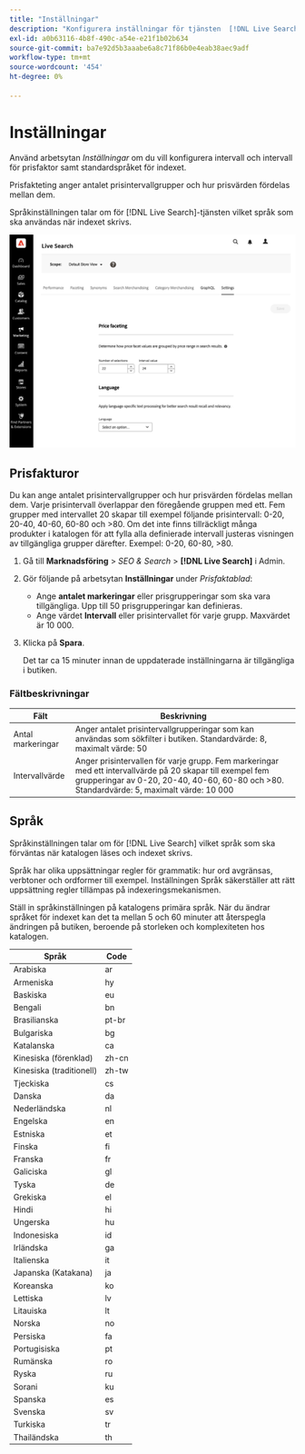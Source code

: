 ```yaml
---
title: "Inställningar"
description: "Konfigurera inställningar för tjänsten  [!DNL Live Search] ."
exl-id: a0b63116-4b8f-490c-a54e-e21f1b02b634
source-git-commit: ba7e92d5b3aaabe6a8c71f86b0e4eab38aec9adf
workflow-type: tm+mt
source-wordcount: '454'
ht-degree: 0%

---
```


# Inställningar

Använd arbetsytan *Inställningar* om du vill konfigurera intervall och intervall för prisfaktor samt standardspråket för indexet.

Prisfakteting anger antalet prisintervallgrupper och hur prisvärden fördelas mellan dem.

Språkinställningen talar om för [!DNL Live Search]-tjänsten vilket språk som ska användas när indexet skrivs.

![Inställningar](assets/settings.png)

## Prisfakturor

Du kan ange antalet prisintervallgrupper och hur prisvärden fördelas mellan dem. Varje prisintervall överlappar den föregående gruppen med ett. Fem grupper med intervallet 20 skapar till exempel följande prisintervall: 0-20, 20-40, 40-60, 60-80 och >80. Om det inte finns tillräckligt många produkter i katalogen för att fylla alla definierade intervall justeras visningen av tillgängliga grupper därefter. Exempel: 0-20, 60-80, >80.

1. Gå till **Marknadsföring** > *SEO &amp; Search* > **[!DNL Live Search]** i Admin.
1. Gör följande på arbetsytan **Inställningar** under *Prisfaktablad*:
   * Ange **antalet markeringar** eller prisgrupperingar som ska vara tillgängliga. Upp till 50 prisgrupperingar kan definieras.
   * Ange värdet **Intervall** eller prisintervallet för varje grupp. Maxvärdet är 10 000.
1. Klicka på **Spara**.

   Det tar ca 15 minuter innan de uppdaterade inställningarna är tillgängliga i butiken.

### Fältbeskrivningar

| Fält | Beskrivning |
|--- |--- |
| Antal markeringar | Anger antalet prisintervallgrupperingar som kan användas som sökfilter i butiken. Standardvärde: 8, maximalt värde: 50 |
| Intervallvärde | Anger prisintervallen för varje grupp. Fem markeringar med ett intervallvärde på 20 skapar till exempel fem grupperingar av 0-20, 20-40, 40-60, 60-80 och >80. Standardvärde: 5, maximalt värde: 10 000 |

## Språk

Språkinställningen talar om för [!DNL Live Search] vilket språk som ska förväntas när katalogen läses och indexet skrivs.

Språk har olika uppsättningar regler för grammatik: hur ord avgränsas, verbtoner och ordformer till exempel.
Inställningen Språk säkerställer att rätt uppsättning regler tillämpas på indexeringsmekanismen.

Ställ in språkinställningen på katalogens primära språk. När du ändrar språket för indexet kan det ta mellan 5 och 60 minuter att återspegla ändringen på butiken, beroende på storleken och komplexiteten hos katalogen.

| Språk | Code |
|----|----|
| Arabiska | ar |
| Armeniska | hy |
| Baskiska | eu |
| Bengali | bn |
| Brasilianska | pt-br |
| Bulgariska | bg |
| Katalanska | ca |
| Kinesiska (förenklad) | zh-cn |
| Kinesiska (traditionell) | zh-tw |
| Tjeckiska | cs |
| Danska | da |
| Nederländska | nl |
| Engelska | en |
| Estniska | et |
| Finska | fi |
| Franska | fr |
| Galiciska | gl |
| Tyska | de |
| Grekiska | el |
| Hindi | hi |
| Ungerska | hu |
| Indonesiska | id |
| Irländska | ga |
| Italienska | it |
| Japanska (Katakana) | ja |
| Koreanska | ko |
| Lettiska | lv |
| Litauiska | lt |
| Norska | no |
| Persiska | fa |
| Portugisiska | pt |
| Rumänska | ro |
| Ryska | ru |
| Sorani | ku |
| Spanska | es |
| Svenska | sv |
| Turkiska | tr |
| Thailändska | th |
